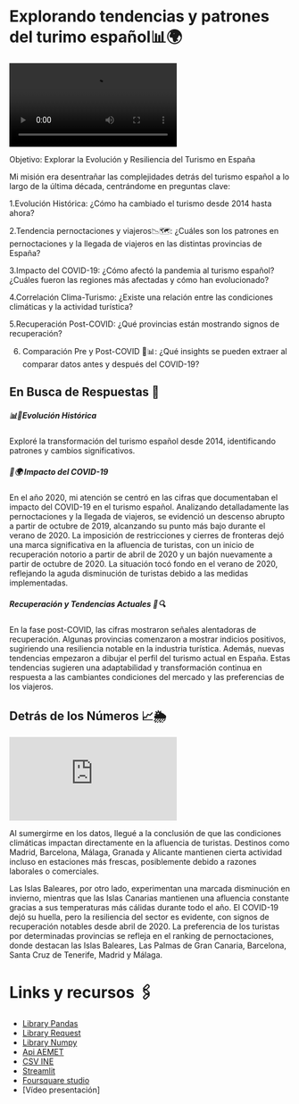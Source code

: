 # Explorando tendencias y patrones del turimo español📊🌍

![head](https://github.com/Carolina-MH/Proyecto_final/blob/main/img/home.mp4)

Objetivo: Explorar la Evolución y Resiliencia del Turismo en España

Mi misión era desentrañar las complejidades detrás del turismo español a lo largo de la última década, centrándome en preguntas clave:

1.Evolución Histórica: ¿Cómo ha cambiado el turismo desde 2014 hasta ahora?

2.Tendencia pernoctaciones y viajeros📉🗺️: ¿Cuáles son los patrones en pernoctaciones y la llegada de viajeros en las distintas provincias de España?

3.Impacto del COVID-19: ¿Cómo afectó la pandemia al turismo español? ¿Cuáles fueron las regiones más afectadas y cómo han evolucionado?

4.Correlación Clima-Turismo: ¿Existe una relación entre las condiciones climáticas y la actividad turística?

5.Recuperación Post-COVID: ¿Qué provincias están mostrando signos de recuperación?

6. Comparación Pre y Post-COVID 🔄📊: ¿Qué insights se pueden extraer al comparar datos antes y después del COVID-19?

## En Busca de Respuestas 🤔

##### 📊🔄Evolución Histórica

Exploré la transformación del turismo español desde 2014, identificando patrones y cambios significativos.

##### 🦠🌍 Impacto del COVID-19

En el año 2020, mi atención se centró en las cifras que documentaban el impacto del COVID-19 en el turismo español. Analizando detalladamente las pernoctaciones y la llegada de viajeros, se evidenció un descenso abrupto a partir de octubre de 2019, alcanzando su punto más bajo durante el verano de 2020. La imposición de restricciones y cierres de fronteras dejó una marca significativa en la afluencia de turistas, con un inicio de recuperación notorio a partir de abril de 2020 y un bajón nuevamente a partir de octubre de 2020. La situación tocó fondo en el verano de 2020, reflejando la aguda disminución de turistas debido a las medidas implementadas.

##### Recuperación y Tendencias Actuales 🚀🔍

En la fase post-COVID, las cifras mostraron señales alentadoras de recuperación. Algunas provincias comenzaron a mostrar indicios positivos, sugiriendo una resiliencia notable en la industria turística. Además, nuevas tendencias empezaron a dibujar el perfil del turismo actual en España. Estas tendencias sugieren una adaptabilidad y transformación continua en respuesta a las cambiantes condiciones del mercado y las preferencias de los viajeros.


## Detrás de los Números 📈🌦️


![mapa](https://github.com/Carolina-MH/Proyecto_final/blob/main/img/Mapa.img)

Al sumergirme en los datos, llegué a la conclusión de que las condiciones climáticas impactan directamente en la afluencia de turistas. Destinos como Madrid, Barcelona, Málaga, Granada y Alicante mantienen cierta actividad incluso en estaciones más frescas, posiblemente debido a razones laborales o comerciales.

Las Islas Baleares, por otro lado, experimentan una marcada disminución en invierno, mientras que las Islas Canarias mantienen una afluencia constante gracias a sus temperaturas más cálidas durante todo el año. El COVID-19 dejó su huella, pero la resiliencia del sector es evidente, con signos de recuperación notables desde abril de 2020. La preferencia de los turistas por determinadas provincias se refleja en el ranking de pernoctaciones, donde destacan las Islas Baleares, Las Palmas de Gran Canaria, Barcelona, Santa Cruz de Tenerife, Madrid y Málaga.



# Links y recursos 🖇️

- [Library Pandas](https://pandas.pydata.org/)
- [Library Request](https://pypi.org/project/requests/)
- [Library Numpy](https://numpy.org/)
- [Api AEMET](https://opendata.aemet.es/centrodedescargas/inicio)
- [CSV INE](https://www.ine.es/jaxiT3/Tabla.htm?t=2074#downloadJSON=true)
- [Streamlit](https://streamlit.io/)
- [Foursquare studio](https://studio.foursquare.com/home)
- [Vídeo presentación]
